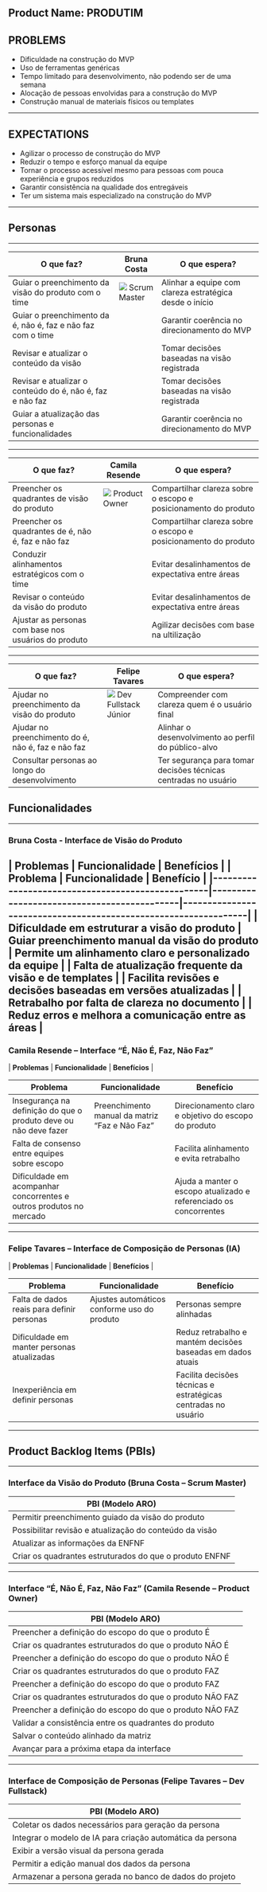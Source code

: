 ## Product Name: PRODUTIM

## PROBLEMS

- Dificuldade na construção do MVP  
- Uso de ferramentas genéricas  
- Tempo limitado para desenvolvimento, não podendo ser de uma semana  
- Alocação de pessoas envolvidas para a construção do MVP  
- Construção manual de materiais físicos ou templates  

---

## EXPECTATIONS

- Agilizar o processo de construção do MVP  
- Reduzir o tempo e esforço manual da equipe  
- Tornar o processo acessível mesmo para pessoas com pouca experiência e grupos reduzidos  
- Garantir consistência na qualidade dos entregáveis  
- Ter um sistema mais especializado na construção do MVP  

---

## Personas 

---

| **O que faz?**                                              | **Bruna Costa**       | **O que espera?**                                                         |
|-------------------------------------------------------------|-----------------------|---------------------------------------------------------------------------|
| Guiar o preenchimento da visão do produto com o time        | ![](#) Scrum Master   | Alinhar a equipe com clareza estratégica desde o início                   |
| Guiar o preenchimento da é, não é, faz e não faz com o time |                       | Garantir coerência no direcionamento do MVP                               |
| Revisar e atualizar o conteúdo da visão                     |                       | Tomar decisões baseadas na visão registrada                               |
| Revisar e atualizar o conteúdo do é, não é, faz e não faz   |                       | Tomar decisões baseadas na visão registrada                               |
| Guiar a atualização das personas e funcionalidades          |                       | Garantir coerência no direcionamento do MVP                               |
---

| **O que faz?**                                    | **Camila Resende**              | **O que espera?**                                                         |
|---------------------------------------------------|---------------------------------|---------------------------------------------------------------------------|
| Preencher os quadrantes de visão do produto       | ![](#) Product Owner            | Compartilhar clareza sobre o escopo e posicionamento do produto           |
| Preencher os quadrantes de é, não é, faz e não faz|                                 | Compartilhar clareza sobre o escopo e posicionamento do produto           |
| Conduzir alinhamentos estratégicos com o time     |                                 | Evitar desalinhamentos de expectativa entre áreas                         |
| Revisar o conteúdo da visão do produto            |                                 | Evitar desalinhamentos de expectativa entre áreas                         |
| Ajustar as personas com base nos usuários do produto |                              | Agilizar decisões com base na ultilização                                 |

---


| **O que faz?**                                  | **Felipe Tavares**                 | **O que espera?**                                                        |
|-------------------------------------------------|------------------------------------|--------------------------------------------------------------------------|
| Ajudar no preenchimento da visão do produto     | ![](#) Dev Fullstack Júnior        | Compreender com clareza quem é o usuário final                           |
| Ajudar no preenchimento do é, não é, faz e não faz |                                 | Alinhar o desenvolvimento ao perfil do público-alvo                      |
| Consultar personas ao longo do desenvolvimento  |                                    | Ter segurança para tomar decisões técnicas centradas no usuário          |


## Funcionalidades 

---

### Bruna Costa - Interface de Visão do Produto 
| **Problemas**                | **Funcionalidade**                  | **Benefícios**         |
| Problema                                          | Funcionalidade                              | Benefício                                                      |
|--------------------------------------------------|--------------------------------------------|----------------------------------------------------------------|
| Dificuldade em estruturar a visão do produto     | Guiar preenchimento manual da visão do produto | Permite um alinhamento claro e personalizado da equipe         |
| Falta de atualização frequente da visão e de templates |                                            | Facilita revisões e decisões baseadas em versões atualizadas   |
| Retrabalho por falta de clareza no documento      |                                            | Reduz erros e melhora a comunicação entre as áreas             |
---
### Camila Resende – Interface “É, Não É, Faz, Não Faz”
| **Problemas**                | **Funcionalidade**                  | **Benefícios**         |

| Problema                                          | Funcionalidade                              | Benefício                                                      |
|--------------------------------------------------|--------------------------------------------|----------------------------------------------------------------|
| Insegurança na definição do que o produto deve ou não deve fazer | Preenchimento manual da matriz “Faz e Não Faz” | Direcionamento claro e objetivo do escopo do produto           |
| Falta de consenso entre equipes sobre escopo     |                                            | Facilita alinhamento e evita retrabalho                         |
| Dificuldade em acompanhar concorrentes e outros produtos no mercado |                                            | Ajuda a manter o escopo atualizado e referenciado os concorrentes |

---

### Felipe Tavares – Interface de Composição de Personas (IA)
| **Problemas**                | **Funcionalidade**                  | **Benefícios**         |

| Problema                                          | Funcionalidade                              | Benefício                                                      |
|--------------------------------------------------|--------------------------------------------|----------------------------------------------------------------|
| Falta de dados reais para definir personas       | Ajustes automáticos conforme uso do produto | Personas sempre alinhadas                                       |
| Dificuldade em manter personas atualizadas       |                                            | Reduz retrabalho e mantém decisões baseadas em dados atuais    |
| Inexperiência em definir personas                 |                                            | Facilita decisões técnicas e estratégicas centradas no usuário |




---

## Product Backlog Items (PBIs)

---

### Interface da Visão do Produto (Bruna Costa – Scrum Master)

| **PBI (Modelo ARO)**                                    |
|---------------------------------------------------------|
| Permitir preenchimento guiado da visão do produto       |
| Possibilitar revisão e atualização do conteúdo da visão |  
| Atualizar as informações da ENFNF                       |
| Criar os quadrantes estruturados do que o produto ENFNF |  

---

### Interface “É, Não É, Faz, Não Faz” (Camila Resende – Product Owner)

| **PBI (Modelo ARO)**                                           |
|----------------------------------------------------------------|
| Preencher a definição do escopo do que o produto É             |
| Criar os quadrantes estruturados do que o produto NÃO É        |
| Preencher a definição do escopo do que o produto NÃO É         |
| Criar os quadrantes estruturados do que o produto FAZ          |
| Preencher a definição do escopo do que o produto FAZ           |
| Criar os quadrantes estruturados do que o produto NÃO FAZ      |
| Preencher a definição do escopo do que o produto NÃO FAZ       |
| Validar a consistência entre os quadrantes do produto          |
| Salvar o conteúdo alinhado da matriz                           |
| Avançar para a próxima etapa da interface                      |

---

### Interface de Composição de Personas (Felipe Tavares – Dev Fullstack)

| **PBI (Modelo ARO)**                                                |
|---------------------------------------------------------------------|
| Coletar os dados necessários para geração da persona                |
| Integrar o modelo de IA para criação automática da persona          |
| Exibir a versão visual da persona gerada                            |
| Permitir a edição manual dos dados da persona                       |
| Armazenar a persona gerada no banco de dados do projeto             |
